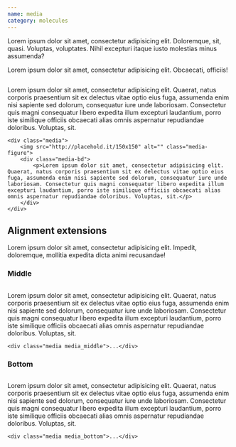 ```yaml
---
name: media
category: molecules
---
```


Lorem ipsum dolor sit amet, consectetur adipisicing elit. Doloremque, sit, quasi. Voluptas, voluptates. Nihil excepturi itaque iusto molestias minus assumenda?

Lorem ipsum dolor sit amet, consectetur adipisicing elit. Obcaecati, officiis!

<div class="sg-example">
    <div class="media">
        <img src="http://placehold.it/150x150" alt="" class="media-figure">
        <div class="media-bd">
            <p>Lorem ipsum dolor sit amet, consectetur adipisicing elit. Quaerat, natus corporis praesentium sit ex delectus vitae optio eius fuga, assumenda enim nisi sapiente sed dolorum, consequatur iure unde laboriosam. Consectetur quis magni consequatur libero expedita illum excepturi laudantium, porro iste similique officiis obcaecati alias omnis aspernatur repudiandae doloribus. Voluptas, sit.</p>
        </div>
    </div>
</div>

```markup
<div class="media">
    <img src="http://placehold.it/150x150" alt="" class="media-figure">
    <div class="media-bd">
        <p>Lorem ipsum dolor sit amet, consectetur adipisicing elit. Quaerat, natus corporis praesentium sit ex delectus vitae optio eius fuga, assumenda enim nisi sapiente sed dolorum, consequatur iure unde laboriosam. Consectetur quis magni consequatur libero expedita illum excepturi laudantium, porro iste similique officiis obcaecati alias omnis aspernatur repudiandae doloribus. Voluptas, sit.</p>
    </div>
</div>
```

## Alignment extensions

Lorem ipsum dolor sit amet, consectetur adipisicing elit. Impedit, doloremque, mollitia expedita dicta animi recusandae!

### Middle

<div class="sg-example">
    <div class="media media_middle">
        <img src="http://placehold.it/150x150" alt="" class="media-figure">
        <div class="media-bd">
            <p>Lorem ipsum dolor sit amet, consectetur adipisicing elit. Quaerat, natus corporis praesentium sit ex delectus vitae optio eius fuga, assumenda enim nisi sapiente sed dolorum, consequatur iure unde laboriosam. Consectetur quis magni consequatur libero expedita illum excepturi laudantium, porro iste similique officiis obcaecati alias omnis aspernatur repudiandae doloribus. Voluptas, sit.</p>
        </div>
    </div>
</div>

```markup
<div class="media media_middle">...</div>
```

### Bottom

<div class="sg-example">
    <div class="media media_bottom">
        <img src="http://placehold.it/150x150" alt="" class="media-figure">
        <div class="media-bd">
            <p>Lorem ipsum dolor sit amet, consectetur adipisicing elit. Quaerat, natus corporis praesentium sit ex delectus vitae optio eius fuga, assumenda enim nisi sapiente sed dolorum, consequatur iure unde laboriosam. Consectetur quis magni consequatur libero expedita illum excepturi laudantium, porro iste similique officiis obcaecati alias omnis aspernatur repudiandae doloribus. Voluptas, sit.</p>
        </div>
    </div>
</div>

```markup
<div class="media media_bottom">...</div>
```